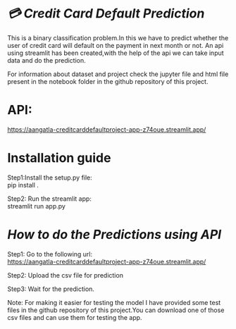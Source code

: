 
# ***💳 Credit Card Default Prediction***
This is a binary classification problem.In this we have to predict whether the user of credit card will default on the payment in next month or not.
An api using streamlit has been created,with the help of the api we can take input data and do the prediction.

For information about dataset and project check the jupyter file and html file present in the notebook folder in the github repository of this project.

# **API:**</br>
https://aangatla-creditcarddefaultproject-app-z74oue.streamlit.app/



# **Installation guide**

Step1:Install the setup.py file:</br>
pip install .

Step2: Run the streamlit app:</br>
streamlit run app.py




# ***How to do the Predictions using API***

Step1: Go to the following url:</br>
https://aangatla-creditcarddefaultproject-app-z74oue.streamlit.app/

Step2: Upload the csv file for prediction

Step3: Wait for the prediction.

Note: For making it easier for testing the model I have provided
some test files in the github repository of this
project.You can download one of those csv files and
can use them for testing the app.

